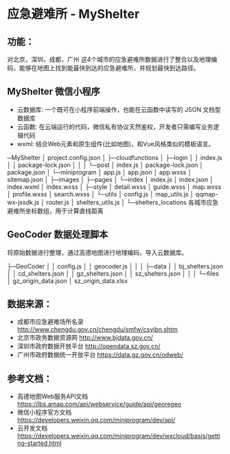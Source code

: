 # 应急避难所 - MyShelter

## 功能：
对北京，深圳，成都，广州 这4个城市的应急避难所数据进行了整合以及地理编码，能够在地图上找到能最快到达的应急避难所，并规划最快到达路径。


## MyShelter 微信小程序

- 云数据库: 一个既可在小程序前端操作，也能在云函数中读写的 JSON 文档型数据库
- 云函数: 在云端运行的代码，微信私有协议天然鉴权，开发者只需编写业务逻辑代码
- wxml: 结合Web元素和原生组件(比如地图)，和Vue风格类似的模板语言。 


─MyShelter
    │  project.config.json
    │
    ├─cloudfunctions
    │  ├─login
    │  │      index.js
    │  │      package-lock.json
    │  │
    │  └─post
    │          index.js
    │          package-lock.json
    │          package.json
    │
    └─miniprogram
        │  app.js
        │  app.json
        │  app.wxss
        │  sitemap.json
        │
        ├─images
        │
        ├─pages
        │  └─index
        │          index.js
        │          index.json
        │          index.wxml
        │          index.wxss
        │
        ├─style
        │      detail.wxss
        │      guide.wxss
        │      map.wxss
        │      profile.wxss
        │      search.wxss
        │
        └─utils
            │  config.js
            │  map_utils.js
            │  qqmap-wx-jssdk.js
            │  router.js
            │  shelters_utils.js
            │
            └─shelters_locations 各城市应急避难所坐标数组，用于计算直线距离

## GeoCoder 数据处理脚本

将原始数据进行整理，通过高德地图进行地理编码，导入云数据库。

├─GeoCoder
│  │  config.js
│  │  geocoder.js
│  │
│  ├─data
│  │      bj_shelters.json
│  │      cd_shelters.json
│  │      gz_shelters.json
│  │      sz_shelters.json
│  │
│  └─files
│          gz_origin_data.json
│          sz_origin_data.xlsx

## 数据来源：

- 成都市应急避难场所名录 http://www.chengdu.gov.cn/chengdu/smfw/csyjbn.shtm
- 北京市政务数据资源网 http://www.bjdata.gov.cn/
- 深圳市政府数据开放平台 http://opendata.sz.gov.cn/
- 广州市政府数据统一开放平台 https://data.gz.gov.cn/odweb/

## 参考文档：

- 高德地图Web服务API文档 https://lbs.amap.com/api/webservice/guide/api/georegeo
- 微信小程序官方文档 https://developers.weixin.qq.com/miniprogram/dev/api/
- 云开发文档 https://developers.weixin.qq.com/miniprogram/dev/wxcloud/basis/getting-started.html
